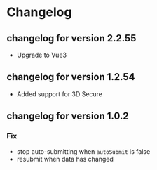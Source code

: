 # Changelog

## changelog for version 2.2.55
- Upgrade to Vue3

## changelog for version 1.2.54
- Added support for 3D Secure

## changelog for version 1.0.2

### Fix
- stop auto-submitting when `autoSubmit` is false
- resubmit when data has changed
